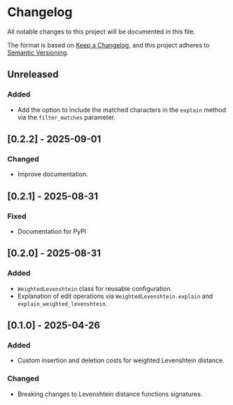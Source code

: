 # Changelog

All notable changes to this project will be documented in this file.

The format is based on [Keep a Changelog](https://keepachangelog.com/en/1.1.0/),
and this project adheres to [Semantic Versioning](https://semver.org/spec/v2.0.0.html).

## Unreleased

### Added

- Add the option to include the matched characters in the `explain` method via the `filter_matches` parameter.

## [0.2.2] - 2025-09-01

### Changed

- Improve documentation.

## [0.2.1] - 2025-08-31

### Fixed

- Documentation for PyPI

## [0.2.0] - 2025-08-31

### Added

- `WeightedLevenshtein` class for reusable configuration.
- Explanation of edit operations via `WeightedLevenshtein.explain` and `explain_weighted_levenshtein`.

## [0.1.0] - 2025-04-26

### Added

- Custom insertion and deletion costs for weighted Levenshtein distance.

### Changed

- Breaking changes to Levenshtein distance functions signatures.
